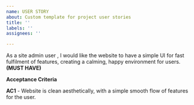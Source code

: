 ```yaml
---
name: USER STORY
about: Custom template for project user stories
title: ''
labels: ''
assignees: ''

---
```


As a site admin user , I would like the website to have a simple UI  for fast fulfilment of features, creating a calming, happy environment for users. **(MUST HAVE)**

**Acceptance Criteria**

**AC1** - Website is clean aesthetically, with a simple smooth flow of features for the user.
